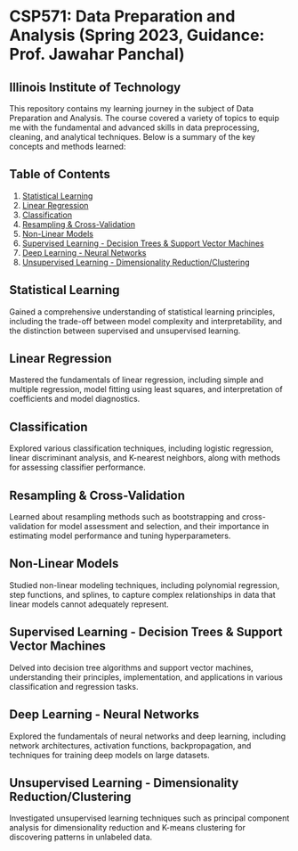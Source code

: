 # CSP571: Data Preparation and Analysis (Spring 2023, Guidance: Prof. Jawahar Panchal)
## Illinois Institute of Technology

This repository contains my learning journey in the subject of Data Preparation and Analysis. The course covered a variety of topics to equip me with the fundamental and advanced skills in data preprocessing, cleaning, and analytical techniques. Below is a summary of the key concepts and methods learned:

## Table of Contents

1. [Statistical Learning](#distributed-systems--fault-tolerance)
2. [Linear Regression](#distributed-filesystems--hdfs)
3. [Classification](#mapreduce--yarn)
4. [Resampling & Cross-Validation](#hive--pig)
5. [Non-Linear Models](#spark--spark-sql)
6. [Supervised Learning - Decision Trees & Support Vector Machines](#kafka--spark-streaming)
7. [Deep Learning - Neural Networks](#nosql--cap)
8. [Unsupervised Learning - Dimensionality Reduction/Clustering](#key-value--wide-column-stores)

## Statistical Learning

Gained a comprehensive understanding of statistical learning principles, including the trade-off between model complexity and interpretability, and the distinction between supervised and unsupervised learning.

## Linear Regression

Mastered the fundamentals of linear regression, including simple and multiple regression, model fitting using least squares, and interpretation of coefficients and model diagnostics.

## Classification

Explored various classification techniques, including logistic regression, linear discriminant analysis, and K-nearest neighbors, along with methods for assessing classifier performance.

## Resampling & Cross-Validation

Learned about resampling methods such as bootstrapping and cross-validation for model assessment and selection, and their importance in estimating model performance and tuning hyperparameters.

## Non-Linear Models

Studied non-linear modeling techniques, including polynomial regression, step functions, and splines, to capture complex relationships in data that linear models cannot adequately represent.

## Supervised Learning - Decision Trees & Support Vector Machines

Delved into decision tree algorithms and support vector machines, understanding their principles, implementation, and applications in various classification and regression tasks.

## Deep Learning - Neural Networks

Explored the fundamentals of neural networks and deep learning, including network architectures, activation functions, backpropagation, and techniques for training deep models on large datasets.

## Unsupervised Learning - Dimensionality Reduction/Clustering

Investigated unsupervised learning techniques such as principal component analysis for dimensionality reduction and K-means clustering for discovering patterns in unlabeled data.
